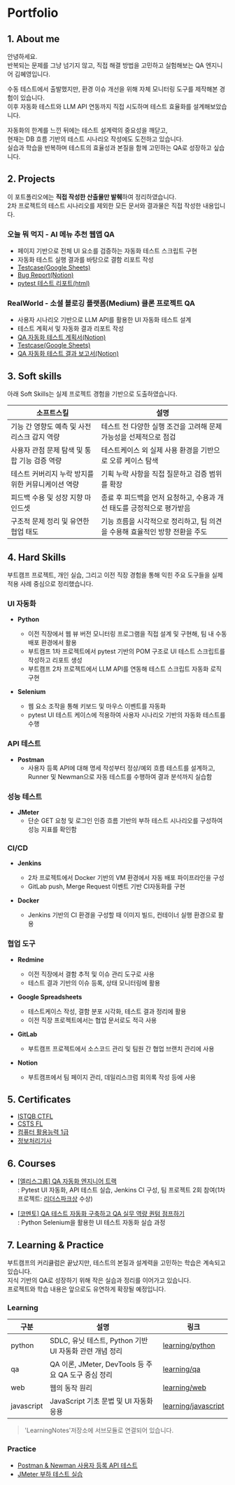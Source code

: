 # Portfolio
## 1. About me
안녕하세요.  
반복되는 문제를 그냥 넘기지 않고, 직접 해결 방법을 고민하고 실험해보는 QA 엔지니어 김혜영입니다.

수동 테스트에서 출발했지만, 환경 이슈 개선을 위해 자체 모니터링 도구를 제작해본 경험이 있습니다.  
이후 자동화 테스트와 LLM API 연동까지 직접 시도하며 테스트 효율화를 설계해보았습니다.

자동화의 한계를 느낀 뒤에는 테스트 설계력의 중요성을 깨닫고,  
현재는 DB 흐름 기반의 테스트 시나리오 작성에도 도전하고 있습니다.  
실습과 학습을 반복하며 테스트의 효율성과 본질을 함께 고민하는 QA로 성장하고 싶습니다.

## 2. Projects
이 포트폴리오에는 **직접 작성한 산출물만 발췌**하여 정리하였습니다.  
2차 프로젝트의 테스트 시나리오를 제외한 모든 문서와 결과물은 직접 작성한 내용입니다.

### 오늘 뭐 먹지 - AI 메뉴 추천 웹앱 QA

- 페이지 기반으로 전체 UI 요소를 검증하는 자동화 테스트 스크립트 구현
- 자동화 테스트 실행 결과를 바탕으로 결함 리포트 작성
- [Testcase(Google Sheets)](https://docs.google.com/spreadsheets/d/1DCZmkrZaEWpEKfRqDpZnWgieNcIwcts5/edit?usp=sharing&ouid=115467792666132717582&rtpof=true&sd=true)
- [Bug Report(Notion)](https://drive.google.com/file/d/13TjDo_DxJT8a_TxWPNqUVPUiZXkiNs8e/view?usp=sharing)
- [pytest 테스트 리포트(html)](https://hy-git-111.github.io/eliceproject_qa04/report.html)

### RealWorld - 소셜 블로깅 플랫폼(Medium) 클론 프로젝트 QA
- 사용자 시나리오 기반으로 LLM API를 활용한 UI 자동화 테스트 설계
- 테스트 계획서 및 자동화 결과 리포트 작성
- [QA 자동화 테스트 계획서(Notion)](https://drive.google.com/file/d/1kE_iUneOCMFHX7b2q0eVMhd3CDTXQx2p/view?usp=sharing)
- [Testcase(Google Sheets)](https://docs.google.com/spreadsheets/d/19Wv5aZH9RQehH4muqcWtqFv3-nEprcfz/edit?usp=sharing&ouid=115467792666132717582&rtpof=true&sd=true)
- [QA 자동화 테스트 결과 보고서(Notion)](https://drive.google.com/file/d/1t7IJKnjejLBoxRBeFmR4MvdqmM3zbKPK/view?usp=sharing)

## 3. Soft skills
아래 Soft Skills는 실제 프로젝트 경험을 기반으로 도출하였습니다.

| 소프트스킬 | 설명 |
|------------|------------|
| 기능 간 영향도 예측 및 사전 리스크 감지 역량 | 테스트 전 다양한 실행 조건을 고려해 문제 가능성을 선제적으로 점검 |
| 사용자 관점 문제 탐색 및 통합 기능 검증 역량 | 테스트케이스 외 실제 사용 환경을 기반으로 오류 케이스 탐색 |
| 테스트 커버리지 누락 방지를 위한 커뮤니케이션 역량 | 기획 누락 사항을 직접 질문하고 검증 범위를 확장 |
| 피드백 수용 및 성장 지향 마인드셋 | 종료 후 피드백을 먼저 요청하고, 수용과 개선 태도를 긍정적으로 평가받음 |
| 구조적 문제 정리 및 유연한 협업 태도 | 기능 흐름을 시각적으로 정리하고, 팀 의견을 수용해 효율적인 방향 전환을 주도 |

## 4. Hard Skills
부트캠프 프로젝트, 개인 실습, 그리고 이전 직장 경험을 통해 익힌 주요 도구들을 실제 적용 사례 중심으로 정리했습니다.

### UI 자동화
* **Python**  
  - 이전 직장에서 웹 뷰 버전 모니터링 프로그램을 직접 설계 및 구현해, 팀 내 수동 배포 환경에서 활용 
  - 부트캠프 1차 프로젝트에서 pytest 기반의 POM 구조로 UI 테스트 스크립트를 작성하고 리포트 생성
  - 부트캠프 2차 프로젝트에서 LLM API를 연동해 테스트 스크립트 자동화 로직 구현

* **Selenium**
  - 웹 요소 조작을 통해 키보드 및 마우스 이벤트를 자동화
  - pytest UI 테스트 케이스에 적용하여 사용자 시나리오 기반의 자동화 테스트를 수행

### API 테스트
* **Postman**  
  - 사용자 등록 API에 대해 명세 작성부터 정상/예외 흐름 테스트를 설계하고, Runner 및 Newman으로 자동 테스트를 수행하여 결과 분석까지 실습함

### 성능 테스트
* **JMeter**
  - 단순 GET 요청 및 로그인 인증 흐름 기반의 부하 테스트 시나리오를 구성하여 성능 지표를 확인함

### CI/CD 
* **Jenkins**
  - 2차 프로젝트에서 Docker 기반의 VM 환경에서 자동 배포 파이프라인을 구성
  - GitLab push, Merge Request 이벤트 기반 CI자동화를 구현

* **Docker**  
  - Jenkins 기반의 CI 환경을 구성할 때 이미지 빌드, 컨테이너 실행 환경으로 활용

### 협업 도구
* **Redmine**
  - 이전 직장에서 결함 추적 및 이슈 관리 도구로 사용
  - 테스트 결과 기반의 이슈 등록, 상태 모니터링에 활용

* **Google Spreadsheets**
  - 테스트케이스 작성, 결함 분포 시각화, 테스트 결과 정리에 활용
  - 이전 직장 프로젝트에서는 협업 문서로도 적극 사용

* **GitLab**
  - 부트캠프 프로젝트에서 소스코드 관리 및 팀원 간 협업 브랜치 관리에 사용

* **Notion**
  - 부트캠프에서 팀 페이지 관리, 데일리스크럼 회의록 작성 등에 사용

## 5. Certificates
- [ISTQB CTFL](https://drive.google.com/file/d/1TUH-lI0yzwLWOF3_T5naMxJhWt6M9Xtc/view?usp=sharing)
- [CSTS FL](https://drive.google.com/file/d/1uPIkwsb3CBxOEuaWuEx14SV7ABwGSSzL/view?usp=sharing)
- [컴퓨터 활용능력 1급](https://drive.google.com/file/d/1fm8Ct6fiYLULAjc5B2YoLqQwUwsl5yJc/view?usp=sharing)
- [정보처리기사](https://drive.google.com/file/d/1TRFpdke59K4g55FrWWIYhmtHvoOaOf4W/view?usp=sharing)

## 6. Courses
- [[엘리스그룹] QA 자동화 엔지니어 트랙](https://drive.google.com/file/d/1LYKO_Us8y-DjY4MWUNyhyufNe_2wluV7/view?usp=sharing)  
: Pytest UI 자동화, API 테스트 실습, Jenkins CI 구성, 팀 프로젝트 2회 참여(1차 프로젝트: [리더스파크상](https://drive.google.com/file/d/1bk7AZKatn85r_OnWhqtkH5KhhgUhP7IB/view?usp=sharing) 수상)

- [[코멘토] QA 테스트 자동화 구축하고 QA 실무 역량 퀀텀 점프하기](https://drive.google.com/file/d/1kvv4Wf_TiwjPPixOXcvv9kgVHuldAabH/view?usp=sharing)  
: Python Selenium을 활용한 UI 테스트 자동화 실습 과정

## 7. Learning & Practice
부트캠프의 커리큘럼은 끝났지만, 테스트의 본질과 설계력을 고민하는 학습은 계속되고 있습니다.  
지식 기반의 QA로 성장하기 위해 작은 실습과 정리를 이어가고 있습니다.  
프로젝트와 학습 내용은 앞으로도 유연하게 확장될 예정입니다.

### Learning
| 구분 | 설명 | 링크 |
|------|------|------|
| python | SDLC, 유닛 테스트, Python 기반 UI 자동화 관련 개념 정리 | [learning/python](./learning/python) |
| qa | QA 이론, JMeter, DevTools 등 주요 QA 도구 중심 정리 | [learning/qa](./learning/qa) |
| web | 웹의 동작 원리 | [learning/web](./learning/web) |
| javascript | JavaScript 기초 문법 및 UI 자동화 응용 | [learning/javascript](./learning/javascript) |
> 'LearningNotes'저장소에 서브모듈로 연결되어 있습니다.

### Practice
- [Postman & Newman 사용자 등록 API 테스트](./practice/postman_api_test)
- [JMeter 부하 테스트 실습](./practice/jmeter_load_tests)